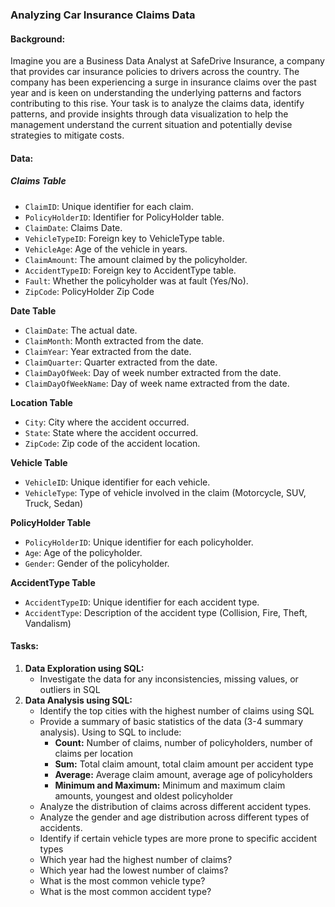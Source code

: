 ###  Analyzing Car Insurance Claims Data

#### Background:

Imagine you are a Business Data Analyst at SafeDrive Insurance, a company that provides car insurance policies to drivers across the country. The company has been experiencing a surge in insurance claims over the past year and is keen on understanding the underlying patterns and factors contributing to this rise. Your task is to analyze the claims data, identify patterns, and provide insights through data visualization to help the management understand the current situation and potentially devise strategies to mitigate costs.

#### Data:

##### Claims Table

- `ClaimID`: Unique identifier for each claim.
- `PolicyHolderID`: Identifier for PolicyHolder table.
- `ClaimDate`: Claims Date.
- `VehicleTypeID`: Foreign key to VehicleType table.
- `VehicleAge`: Age of the vehicle in years. 
- `ClaimAmount`: The amount claimed by the policyholder.
- `AccidentTypeID`: Foreign key to AccidentType table.
- `Fault`: Whether the policyholder was at fault (Yes/No).
- `ZipCode`: PolicyHolder Zip Code

**Date Table**

- `ClaimDate`: The actual date.
- `ClaimMonth`: Month extracted from the date.
- `ClaimYear`: Year extracted from the date.
- `ClaimQuarter`: Quarter extracted from the date.
- `ClaimDayOfWeek`: Day of week number extracted from the date.
- `ClaimDayOfWeekName`: Day of week name extracted from the date.

**Location Table**

- `City`: City where the accident occurred.
- `State`: State where the accident occurred.
- `ZipCode`: Zip code of the accident location.

**Vehicle Table**

- `VehicleID`: Unique identifier for each vehicle.
- `VehicleType`: Type of vehicle involved in the claim (Motorcycle, SUV, Truck, Sedan)

**PolicyHolder Table**

- `PolicyHolderID`: Unique identifier for each policyholder.
- `Age`: Age of the policyholder.
- `Gender`: Gender of the policyholder.

**AccidentType Table**

- `AccidentTypeID`: Unique identifier for each accident type.
- `AccidentType`: Description of the accident type (Collision, Fire, Theft, Vandalism)

#### Tasks:

1. **Data Exploration using SQL:**
   - Investigate the data for any inconsistencies, missing values, or outliers in SQL
2. **Data Analysis  using SQL:**
   - Identify the top cities with the highest number of claims using SQL
   - Provide a summary of basic statistics of the data (3-4 summary analysis). Using to SQL to include:
     - **Count:** Number of claims, number of policyholders, number of claims per location
     - **Sum:** Total claim amount, total claim amount per accident type
     - **Average:** Average claim amount, average age of policyholders
     - **Minimum and Maximum:** Minimum and maximum claim amounts, youngest and oldest policyholder
   - Analyze the distribution of claims across different accident types.
   - Analyze the gender and age distribution across different types of accidents.
   - Identify if certain vehicle types are more prone to specific accident types
   - Which year had the highest number of claims?
   - Which year had the lowest number of claims?
   - What is the most common vehicle type?
   - What is the most common accident type?

